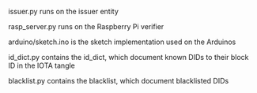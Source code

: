 issuer.py runs on the issuer entity

rasp_server.py runs on the Raspberry Pi verifier

arduino/sketch.ino is the sketch implementation used on the Arduinos

id_dict.py contains the id_dict, which document known DIDs to their block ID in the IOTA tangle

blacklist.py contains the blacklist, which document blacklisted DIDs